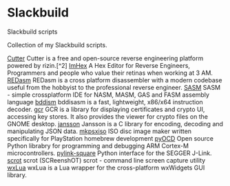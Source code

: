 # Slackbuild
Slackbuild scripts

Collection of my Slackbuild scripts.

[Cutter](https://github.com/kermitdafrog8/Slackbuild/tree/main/Cutter)
Cutter is a free and open-source reverse engineering platform powered by
rizin.[^2]
[ImHex](https://github.com/kermitdafrog8/Slackbuild/tree/main/ImHex)
A Hex Editor for Reverse Engineers, Programmers and people who value their
retinas when working at 3 AM.
[REDasm](https://github.com/kermitdafrog8/Slackbuild/tree/main/REDasm)
REDasm is a cross platform disassembler with a modern codebase useful 
from the hobbyist to the professional reverse engineer.
[SASM](https://github.com/kermitdafrog8/Slackbuild/tree/main/SASM)
SASM - simple crossplatform IDE for NASM, MASM, GAS and FASM assembly
language
[bddism](https://github.com/kermitdafrog8/Slackbuild/tree/main/bddism)
bddisasm is a fast, lightweight, x86/x64 instruction decoder.
[gcr](https://github.com/kermitdafrog8/Slackbuild/tree/main/gcr)
GCR is a library for displaying certificates and crypto UI, accessing
key stores. It also provides the viewer for crypto files on the GNOME
desktop.
[jansson](https://github.com/kermitdafrog8/Slackbuild/tree/main/jansson)
Jansson is a C library for encoding, decoding and manipulating
JSON data.
[mkpsxiso](https://github.com/kermitdafrog8/Slackbuild/tree/main/mkpsxiso)
ISO disc image maker written specifically for PlayStation homebrew
development
[pyOCD](https://github.com/kermitdafrog8/Slackbuild/tree/main/pyOCD)
Open source Python librabry for programming and debugging
ARM Cortex-M microcontrollers.
[pylink-square](https://github.com/kermitdafrog8/Slackbuild/tree/main/pylink-square)
Python interface for the SEGGER J-Link.
[scrot](https://github.com/kermitdafrog8/Slackbuild/tree/main/scrot)
scrot (SCReenshOT)
scrot - command line screen capture utility
[wxLua](https://github.com/kermitdafrog8/Slackbuild/tree/main/wxLua)
wxLua is a Lua wrapper for the cross-platform wxWidgets GUI library.
